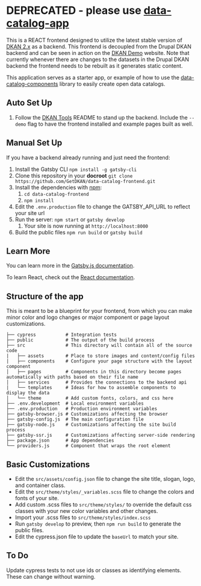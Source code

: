 # DEPRECATED - please use [data-catalog-app](https://github.com/GetDKAN/data-catalog-app)

This is a REACT frontend designed to utilize the latest stable version of [DKAN 2.x](https://github.com/GetDKAN/dkan) as a backend. This frontend is decoupled from the Drupal DKAN backend and can be seen in action on the [DKAN Demo](https://demo.getdkan.com/) website. Note that currently whenever there are changes to the datasets in the Drupal DKAN backend the frontend needs to be rebuilt as it generates static content.

This application serves as a starter app, or example of how to use the [data-catalog-components](https://github.com/GetDKAN/data-catalog-components) library to easily create open data catalogs.


## Auto Set Up
1) Follow the [DKAN Tools](https://github.com/GetDKAN/dkan-tools) README to stand up the backend. Include the `--demo` flag to have the frontend installed and example pages built as well.

## Manual Set Up
If you have a backend already running and just need the frontend:

1) Install the Gatsby CLI ``npm install -g gatsby-cli``
1) Clone this repository in your **docroot** ``git clone https://github.com/GetDKAN/data-catalog-frontend.git``
1) Install the dependencies with [npm](https://www.npmjs.com/):
   1) ``cd data-catalog-frontend``
   1) ``npm install``
1) Edit the `.env.production` file to change the GATSBY_API_URL to reflect your site url
1) Run the server: ``npm start`` or ``gatsby develop``
   1) Your site is now running at ``http://localhost:8000``
1) Build the public files ``npm run build`` or ``gatsby build``


## Learn More

You can learn more in the [Gatsby.js documentation](https://www.gatsbyjs.org/docs).

To learn React, check out the [React documentation](https://reactjs.org/).

## Structure of the app

This is meant to be a blueprint for your frontend, from which you can make minor color and logo changes or major component or page layout customizations.

    ├── cypress           # Integration tests
    ├── public            # The output of the build process
    ├── src               # This directory will contain all of the source code
    |   ├── assets        # Place to store images and content/config files
    |   ├── components    # Configure your page structure with the layout component
    │   ├── pages         # Components in this directory become pages automatically with paths based on their file name
    │   ├── services      # Provides the connections to the backend api
    |   └── templates     # Ideas for how to assemble components to display the data
    │   └── theme         # Add custom fonts, colors, and css here
    ├── .env.development  # Local environment variables
    ├── .env.production   # Production environment variables
    ├── gatsby-browser.js # Customizations affecting the browser
    ├── gatsby-config.js  # The main configuration file
    ├── gatsby-node.js    # Customizations affecting the site build process
    ├── gatsby-ssr.js     # Customizations affecting server-side rendering
    ├── package.json      # App dependencies
    └── providers.js      # Component that wraps the root element

## Basic Customizations

- Edit the `src/assets/config.json` file to change the site title, slogan, logo, and container class.
- Edit the `src/theme/styles/_variables.scss` file to change the colors and fonts of your site.
- Add custom .scss files to `src/theme/styles/` to override the default css classes with your new color variables and other changes.
- Import your .scss files to `src/theme/styles/index.scss`
- Run `gatsby develop` to preview, then `npm run build` to generate the public files.
- Edit the cypress.json file to update the `baseUrl` to match your site.

## To Do

Update cypress tests to not use ids or classes as identifying elements. These can change without warning.
